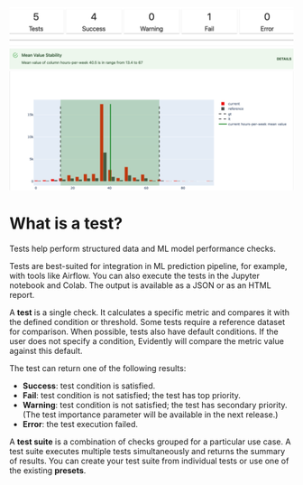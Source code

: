 ![](../../images/evidently_tests.png)

# What is a test?

Tests help perform structured data and ML model performance checks. 

Tests are best-suited for integration in ML prediction pipeline, for example, with tools like Airflow. You can also execute the tests in the Jupyter notebook and Colab. The output is available as a JSON or as an HTML report.

A **test** is a single check. It calculates a specific metric and compares it with the defined condition or threshold. Some tests require a reference dataset for comparison. When possible, tests also have default conditions. If the user does not specify a condition, Evidently will compare the metric value against this default.   

The test can return one of the following results: 
* **Success**: test condition is satisfied.
* **Fail**: test condition is not satisfied; the test has top priority.
* **Warning**: test condition is not satisfied; the test has secondary priority. (The test importance parameter will be available in the next release.)  
* **Error**: the test execution failed.

A **test suite** is a combination of checks grouped for a particular use case. A test suite executes multiple tests simultaneously and returns the summary of results. You can create your test suite from individual tests or use one of the existing **presets**. 
